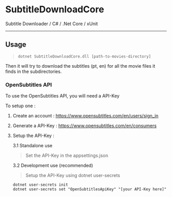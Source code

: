# SubtitleDownloadCore
Subtitle Downloader   /   C#  /   .Net Core  / xUnit

---

## Usage

> ``` dotnet SubtitleDownloadCore.dll [path-to-movies-directory] ```


Then it will try to download the subtitles (pt, en) for all the movie files it finds in the subdirectories.


### OpenSubtitles API

To use the OpenSubtitles API, you will need a API-Key

To setup one : 

1. Create an account : https://www.opensubtitles.com/en/users/sign_in

2. Generate a API-Key : https://www.opensubtitles.com/en/consumers

3. Setup the API-Key :

    3.1 Standalone use 

    > Set the API-Key in the appsettings.json

    3.2 Development use (recommended)

    > Setup the API-Key using dotnet user-secrets

    ```
    dotnet user-secrets init
    dotnet user-secrets set "OpenSubtitlesApiKey" "[your API-Key here]"
    ```
